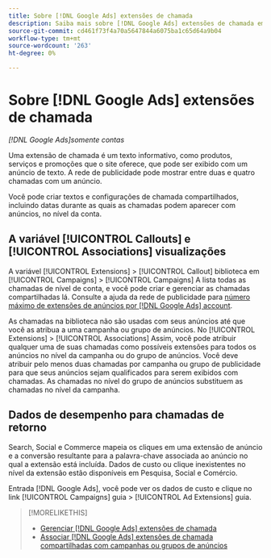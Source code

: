 ```yaml
---
title: Sobre [!DNL Google Ads] extensões de chamada
description: Saiba mais sobre [!DNL Google Ads] extensões de chamada em Pesquisa, Social e Comércio.
source-git-commit: cd461f73f4a70a5647844a6075ba1c65d64a9b04
workflow-type: tm+mt
source-wordcount: '263'
ht-degree: 0%

---
```


# Sobre [!DNL Google Ads] extensões de chamada

*[!DNL Google Ads]somente contas*

Uma extensão de chamada é um texto informativo, como produtos, serviços e promoções que o site oferece, que pode ser exibido com um anúncio de texto. A rede de publicidade pode mostrar entre duas e quatro chamadas com um anúncio.

Você pode criar textos e configurações de chamada compartilhados, incluindo datas durante as quais as chamadas podem aparecer com anúncios, no nível da conta.

## A variável [!UICONTROL Callouts] e [!UICONTROL Associations] visualizações

A variável [!UICONTROL Extensions] > [!UICONTROL Callout] biblioteca em [!UICONTROL Campaigns] > [!UICONTROL Campaigns] A lista todas as chamadas de nível de conta, e você pode criar e gerenciar as chamadas compartilhadas lá. Consulte a ajuda da rede de publicidade para [número máximo de extensões de anúncios por [!DNL Google Ads] account](https://support.google.com/google-ads/answer/6372658?hl=en).

As chamadas na biblioteca não são usadas com seus anúncios até que você as atribua a uma campanha ou grupo de anúncios. No [!UICONTROL Extensions] > [!UICONTROL Associations] Assim, você pode atribuir qualquer uma de suas chamadas como possíveis extensões para todos os anúncios no nível da campanha ou do grupo de anúncios. Você deve atribuir pelo menos duas chamadas por campanha ou grupo de publicidade para que seus anúncios sejam qualificados para serem exibidos com chamadas. As chamadas no nível do grupo de anúncios substituem as chamadas no nível da campanha.

## Dados de desempenho para chamadas de retorno

Search, Social e Commerce mapeia os cliques em uma extensão de anúncio e a conversão resultante para a palavra-chave associada ao anúncio no qual a extensão está incluída. Dados de custo ou clique inexistentes no nível da extensão estão disponíveis em Pesquisa, Social e Comércio.

Entrada [!DNL Google Ads], você pode ver os dados de custo e clique no link [!UICONTROL Campaigns] guia > [!UICONTROL Ad Extensions] guia.

>[!MORELIKETHIS]
>
>* [Gerenciar [!DNL Google Ads] extensões de chamada](callout-extension-manage.md)
>* [Associar [!DNL Google Ads] extensões de chamada compartilhadas com campanhas ou grupos de anúncios](callout-extension-associate.md)

